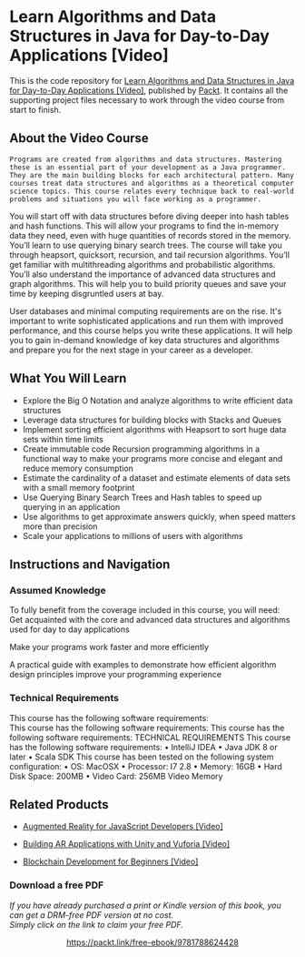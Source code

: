# Learn Algorithms and Data Structures in Java for Day-to-Day Applications [Video]
This is the code repository for [Learn Algorithms and Data Structures in Java for Day-to-Day Applications [Video]](https://www.packtpub.com/application-development/learn-algorithms-and-data-structures-java-day-day-applications-video?utm_source=github&utm_medium=repository&utm_campaign=9781788624428), published by [Packt](https://www.packtpub.com/?utm_source=github). It contains all the supporting project files necessary to work through the video course from start to finish.
## About the Video Course
	Programs are created from algorithms and data structures. Mastering these is an essential part of your development as a Java programmer. They are the main building blocks for each architectural pattern. Many courses treat data structures and algorithms as a theoretical computer science topics. This course relates every technique back to real-world problems and situations you will face working as a programmer. 

You will start off with data structures before diving deeper into hash tables and hash functions. This will allow your programs to find the in-memory data they need, even with huge quantities of records stored in the memory. You’ll learn to use querying binary search trees. The course will take you through heapsort, quicksort, recursion, and tail recursion algorithms. You’ll get familiar with multithreading algorithms and probabilistic algorithms. You’ll also understand the importance of advanced data structures and graph algorithms. This will help you to build priority queues and save your time by keeping disgruntled users at bay.

User databases and minimal computing requirements are on the rise. It's important to write sophisticated applications and run them with improved performance, and this course helps you write these applications. It will help you to gain in-demand knowledge of key data structures and algorithms and prepare you for the next stage in your career as a developer. 

<H2>What You Will Learn</H2>
<DIV class=book-info-will-learn-text>
<UL>
<LI>Explore the Big O Notation and analyze algorithms to write efficient data structures 
<LI>Leverage data structures for building blocks with Stacks and Queues 
<LI>Implement sorting efficient algorithms with Heapsort to sort huge data sets within time limits 
<LI>Create immutable code Recursion programming algorithms in a functional way to make your programs more concise and elegant and reduce memory consumption 
<LI>Estimate the cardinality of a dataset and estimate elements of data sets with a small memory footprint 
<LI>Use Querying Binary Search Trees and Hash tables to speed up querying in an application 
<LI>Use algorithms to get approximate answers quickly, when speed matters more than precision 
<LI>Scale your applications to millions of users with algorithms </LI></UL></DIV>

## Instructions and Navigation
### Assumed Knowledge
To fully benefit from the coverage included in this course, you will need:<br/>
Get acquainted with the core and advanced data structures and algorithms used for day to day applications

 Make your programs work faster and more efficiently

 A practical guide with examples to demonstrate how efficient algorithm design principles improve your programming experience
### Technical Requirements
This course has the following software requirements:<br/>
This course has the following software requirements:
This course has the following software requirements: TECHNICAL REQUIREMENTS This course has the following software requirements: •	IntelliJ IDEA •	Java JDK 8 or later •	Scala SDK This course has been tested on the following system configuration: •	OS: MacOSX •	Processor: I7 2.8 •	Memory: 16GB • Hard Disk Space: 200MB •	Video Card: 256MB Video Memory

## Related Products
* [Augmented Reality for JavaScript Developers [Video]](https://www.packtpub.com/web-development/augmented-reality-javascript-developers-video?utm_source=github&utm_medium=repository&utm_campaign=9781788471640)

* [Building AR Applications with Unity and Vuforia [Video]](https://www.packtpub.com/web-development/building-ar-applications-unity-and-vuforia-video?utm_source=github&utm_medium=repository&utm_campaign=9781788999199)

* [Blockchain Development for Beginners [Video]](https://www.packtpub.com/big-data-and-business-intelligence/blockchain-development-beginners-video?utm_source=github&utm_medium=repository&utm_campaign=9781788830911)
### Download a free PDF

 <i>If you have already purchased a print or Kindle version of this book, you can get a DRM-free PDF version at no cost.<br>Simply click on the link to claim your free PDF.</i>
<p align="center"> <a href="https://packt.link/free-ebook/9781788624428">https://packt.link/free-ebook/9781788624428 </a> </p>